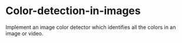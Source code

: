 # Color-detection-in-images
Implement an image color detector which identifies all the colors in an image or video.
